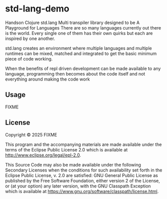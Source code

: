 # std-lang-demo

Handson Clojure std.lang Multi transpiler library designed to be A Playground for Languages
There are so many languages currently out there is the world. Every single one of them has their own quirks but each are inspired by one another.

std.lang creates an environment where multiple languages and multiple runtimes can be mixed, matched and integrated to get the basic minimum piece of code working.

When the benefits of repl driven development can be made available to any language, programming then becomes about the code itself and not everything around making the code work

## Usage

FIXME

## License

Copyright © 2025 FIXME

This program and the accompanying materials are made available under the
terms of the Eclipse Public License 2.0 which is available at
http://www.eclipse.org/legal/epl-2.0.

This Source Code may also be made available under the following Secondary
Licenses when the conditions for such availability set forth in the Eclipse
Public License, v. 2.0 are satisfied: GNU General Public License as published by
the Free Software Foundation, either version 2 of the License, or (at your
option) any later version, with the GNU Classpath Exception which is available
at https://www.gnu.org/software/classpath/license.html.
